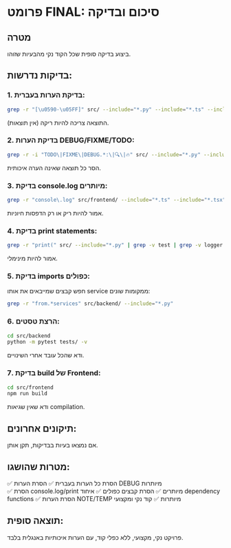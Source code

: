 # פרומט FINAL: סיכום ובדיקה

## מטרה

ביצוע בדיקה סופית שכל הקוד נקי מהבעיות שזוהו.

## בדיקות נדרשות:

### 1. בדיקת הערות בעברית:

```bash
grep -r "[\u0590-\u05FF]" src/ --include="*.py" --include="*.ts" --include="*.tsx"
```

התוצאה צריכה להיות ריקה (אין תוצאות).

### 2. בדיקת הערות DEBUG/FIXME/TODO:

```bash
grep -r -i "TODO\|FIXME\|DEBUG.*:\|🔍\|🔥" src/ --include="*.py" --include="*.ts" --include="*.tsx"
```

הסר כל תוצאה שאינה הערה איכותית.

### 3. בדיקת console.log מיותרים:

```bash
grep -r "console\.log" src/frontend/ --include="*.ts" --include="*.tsx"
```

אמור להיות ריק או רק הדפסות חיוניות.

### 4. בדיקת print statements:

```bash
grep -r "print(" src/ --include="*.py" | grep -v test | grep -v logger
```

אמור להיות מינימלי.

### 5. בדיקת imports כפולים:

חפש קבצים שמייבאים את אותו service ממקומות שונים:

```bash
grep -r "from.*services" src/backend/ --include="*.py"
```

### 6. הרצת טסטים:

```bash
cd src/backend
python -m pytest tests/ -v
```

ודא שהכל עובד אחרי השינויים.

### 7. בדיקת build של Frontend:

```bash
cd src/frontend
npm run build
```

ודא שאין שגיאות compilation.

## תיקונים אחרונים:

אם נמצאו בעיות בבדיקות, תקן אותן.

## מטרות שהושגו:

✅ הסרת כל הערות בעברית
✅ הסרת הערות DEBUG מיותרות  
✅ הסרת console.log/print מיותרים
✅ הסרת קבצים כפולים
✅ איחוד dependency functions
✅ הסרת הערות NOTE/TEMP מיותרות
✅ קוד נקי ומקצועי

## תוצאה סופית:

פרויקט נקי, מקצועי, ללא כפלי קוד, עם הערות איכותיות באנגלית בלבד.
